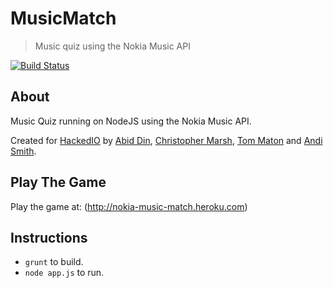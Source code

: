 # MusicMatch

> Music quiz using the Nokia Music API

[![Build Status](https://travis-ci.org/andismith/music-hack.png?branch=master)](https://travis-ci.org/)

## About

Music Quiz running on NodeJS using the Nokia Music API.

Created for [HackedIO](http://hacked.io) by [Abid Din](http://github.com/craftedpixelz), [Christopher Marsh](http://github.com/cjmarsh), [Tom Maton](http://github.com/tom-maton-akqa) and [Andi Smith](http://github.com/andismith).

## Play The Game
Play the game at: (http://nokia-music-match.heroku.com)

## Instructions

* `grunt` to build.
* `node app.js` to run.